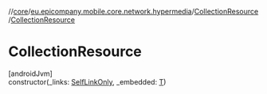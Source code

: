 //[core](../../../index.md)/[eu.epicompany.mobile.core.network.hypermedia](../index.md)/[CollectionResource](index.md)/[CollectionResource](-collection-resource.md)

# CollectionResource

[androidJvm]\
constructor(_links: [SelfLinkOnly](../-self-link-only/index.md), _embedded: [T](index.md))
